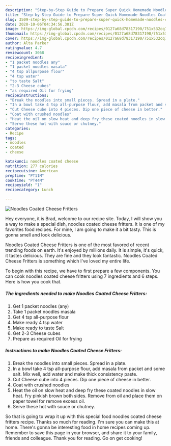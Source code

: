 ```yaml
---
description: "Step-by-Step Guide to Prepare Super Quick Homemade Noodles Coated Cheese Fritters"
title: "Step-by-Step Guide to Prepare Super Quick Homemade Noodles Coated Cheese Fritters"
slug: 3509-step-by-step-guide-to-prepare-super-quick-homemade-noodles-coated-cheese-fritters
date: 2020-10-06T04:34:56.301Z
image: https://img-global.cpcdn.com/recipes/0127a68d78317190/751x532cq70/noodles-coated-cheese-fritters-recipe-main-photo.jpg
thumbnail: https://img-global.cpcdn.com/recipes/0127a68d78317190/751x532cq70/noodles-coated-cheese-fritters-recipe-main-photo.jpg
cover: https://img-global.cpcdn.com/recipes/0127a68d78317190/751x532cq70/noodles-coated-cheese-fritters-recipe-main-photo.jpg
author: Alta Parker
ratingvalue: 4.7
reviewcount: 3068
recipeingredient:
- "1 packet noodles any"
- "1 packet noodles masala"
- "4 tsp allpurpose flour"
- "4 tsp water"
- "to taste Salt"
- "2-3 Cheese cubes"
- "as required Oil for frying"
recipeinstructions:
- "Break the noodles into small pieces. Spread in a plate."
- "In a bowl take 4 tsp all-purpose flour, add masala from packet and some salt. Mix well, add water and make thick consistency paste."
- "Cut Cheese cube into 4 pieces. Dip one piece of cheese in better."
- "Coat with crushed noodles"
- "Heat the oil on slow heat and deep fry these coated noodles in slow heat. Fry pinkish brown both sides. Remove from oil and place them on paper towel for remove excess oil."
- "Serve these hot with souce or chutney."
categories:
- Recipe
tags:
- noodles
- coated
- cheese

katakunci: noodles coated cheese 
nutrition: 277 calories
recipecuisine: American
preptime: "PT11M"
cooktime: "PT44M"
recipeyield: "1"
recipecategory: Lunch

---
```



![Noodles Coated Cheese Fritters](https://img-global.cpcdn.com/recipes/0127a68d78317190/751x532cq70/noodles-coated-cheese-fritters-recipe-main-photo.jpg)

Hey everyone, it is Brad, welcome to our recipe site. Today, I will show you a way to make a special dish, noodles coated cheese fritters. It is one of my favorites food recipes. For mine, I am going to make it a bit tasty. This is gonna smell and look delicious.



Noodles Coated Cheese Fritters is one of the most favored of recent trending foods on earth. It's enjoyed by millions daily. It is simple, it's quick, it tastes delicious. They are fine and they look fantastic. Noodles Coated Cheese Fritters is something which I've loved my entire life.


To begin with this recipe, we have to first prepare a few components. You can cook noodles coated cheese fritters using 7 ingredients and 6 steps. Here is how you cook that.

<!--inarticleads1-->

##### The ingredients needed to make Noodles Coated Cheese Fritters:

1. Get 1 packet noodles (any)
1. Take 1 packet noodles masala
1. Get 4 tsp all-purpose flour
1. Make ready 4 tsp water
1. Make ready to taste Salt
1. Get 2-3 Cheese cubes
1. Prepare as required Oil for frying




<!--inarticleads2-->

##### Instructions to make Noodles Coated Cheese Fritters:

1. Break the noodles into small pieces. Spread in a plate.
1. In a bowl take 4 tsp all-purpose flour, add masala from packet and some salt. Mix well, add water and make thick consistency paste.
1. Cut Cheese cube into 4 pieces. Dip one piece of cheese in better.
1. Coat with crushed noodles
1. Heat the oil on slow heat and deep fry these coated noodles in slow heat. Fry pinkish brown both sides. Remove from oil and place them on paper towel for remove excess oil.
1. Serve these hot with souce or chutney.




So that is going to wrap it up with this special food noodles coated cheese fritters recipe. Thanks so much for reading. I'm sure you can make this at home. There's gonna be interesting food in home recipes coming up. Remember to save this page in your browser, and share it to your family, friends and colleague. Thank you for reading. Go on get cooking!
